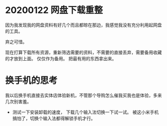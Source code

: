
# 20200122 网盘下载重整

因为我发现我的网盘资料有好几个而且都晾在那边，我感觉我没有充分利用起网盘的工具。

弃之可惜。  

现在打算下载所有资源，重新筛选需要的资料，不需要的直接丢弃，需要备用收藏的才放到上面。 仅仅作为备用。  把最有用的东西拿出来。


# 换手机的思考

我以后换手机直接去实体店体验新机，不管那个导购怎么催我买我也是体验，多来几次别害羞。   

- 测试一下安装卸载的速度， 下载几个输入法切换一下试一试。 被这小米手机搞怕了，切换个输入法都得解锁手机才行。

